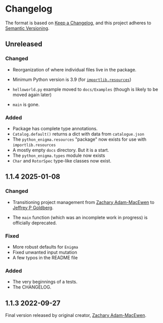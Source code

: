 # Changelog

The format is based on [Keep a Changelog](https://keepachangelog.com/en/1.0.0/),
and this project adheres to [Semantic Versioning](https://semver.org/spec/v2.0.0.html).

## Unreleased

### Changed

- Reorganization of where individual files live in the package.
- Minimum Python version is 3.9 (for [`importlib.resources`](https://docs.python.org/3/library/importlib.resources.html#importlib.resources.files))
- `helloworld.py` example moved to `docs/Examples` (though is likely to be moved again later)

- `main` is gone.

### Added

- Package has complete type annotations.
- `Catalog.default()` returns a dict with data from `catalogue.json`
- The `python_enigma.resources` "package" now exists for use with `importlib.resources`
- A mostly empty `docs` directory. But it is a start.
- The `python_enigma.types` module now exists
- `Char` and `RotorSpec` type-like classes now exist.

## 1.1.4 2025-01-08

### Changed

- Transitioning project management from [Zachary Adam-MacEwen](https://github.com/ZAdamMac) to [Jeffrey P Goldberg](https://github.com/jpgoldberg).

- The `main` function (which was an incomplete work in progress) is officially deprecated.

### Fixed

- More robust defaults for `Enigma`
- Fixed unwanted input mutation
- A few typos in the README file

### Added

- The very beginnings of a tests.
- The CHANGELOG.

## 1.1.3 2022-09-27

Final version released by original creator, [Zachary Adam-MacEwen](https://github.com/ZAdamMac).
